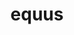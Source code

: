 ---
title: equus
meaning: horse
ch: 10
pos: noun
stem: equ
genend: ī
genhyph: -ī
abbgender: m.
abbgender2: masc.
gender: masculine
declension: second
derivative: equestrian
---